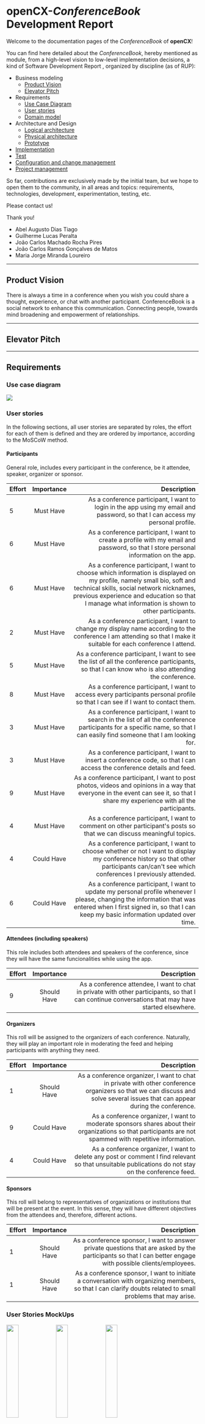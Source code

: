 # openCX-*ConferenceBook* Development Report

Welcome to the documentation pages of the *ConferenceBook* of **openCX**!

You can find here detailed about the *ConferenceBook*, hereby mentioned as module, from a high-level vision to low-level implementation decisions, a kind of Software Development Report <!---(see [template](https://github.com/softeng-feup/open-cx/blob/master/docs/templates/Development-Report.md)) -->, organized by discipline (as of RUP): 

* Business modeling 
  * [Product Vision](#Product-Vision)
  * [Elevator Pitch](#Elevator-Pitch)
* Requirements
  * [Use Case Diagram](#Use-case-diagram)
  * [User stories](#User-stories)
  * [Domain model](#Domain-model)
* Architecture and Design
  * [Logical architecture](#Logical-architecture)
  * [Physical architecture](#Physical-architecture)
  * [Prototype](#Prototype)
* [Implementation](#Implementation)
* [Test](#Test)
* [Configuration and change management](#Configuration-and-change-management)
* [Project management](#Project-management)

So far, contributions are exclusively made by the initial team, but we hope to open them to the community, in all areas and topics: requirements, technologies, development, experimentation, testing, etc.

Please contact us! 

Thank you!

- Abel Augusto Dias Tiago
- Guilherme Lucas Peralta
- João Carlos Machado Rocha Pires
- João Carlos Ramos Gonçalves de Matos
- Maria Jorge Miranda Loureiro

---

## Product Vision
<!---Start by defining a clear and concise vision for your module, to help members of the team, contributors, and users into focusing their often disparate views into a concise, visual, and short textual form. It provides a "high concept" of the product for marketers, developers, and managers.

A product vision describes the essential of the product and sets the direction to where a product is headed, and what the product will deliver in the future. 

**We favor a catchy and concise statement, ideally one sentence.**)--->

There is always a time in a conference when you wish you could share a thought, experience, or chat with another participant. ConferenceBook is a social network to enhance this communication. Connecting people, towards mind broadening and empowerment of relationships.

<!---
To learn more about how to write a good product vision, please see also:
* [How To Create A Convincing Product Vision To Guide Your Team, by uxstudioteam.com](https://uxstudioteam.com/ux-blog/product-vision/)
* [Product Management: Product Vision, by ProductPlan](https://www.productplan.com/glossary/product-vision/)
* [Vision, by scrumbook.org](http://scrumbook.org/value-stream/vision.html)
* [How to write a vision, by dummies.com](https://www.dummies.com/business/marketing/branding/how-to-write-vision-and-mission-statements-for-your-brand/)
* [20 Inspiring Vision Statement Examples (2019 Updated), by lifehack.org](https://www.lifehack.org/articles/work/20-sample-vision-statement-for-the-new-startup.html)
--->

---
## Elevator Pitch
<!---Draft a small text to help you quickly introduce and describe your product in a short time and a few words (~800 characters), a technique usually known as elevator pitch.

Take a look at the following links to learn some techniques:
* [Crafting an Elevator Pitch](https://www.mindtools.com/pages/article/elevator-pitch.htm)
* [The Best Elevator Pitch Examples, Templates, and Tactics - A Guide to Writing an Unforgettable Elevator Speech, by strategypeak.com](https://strategypeak.com/elevator-pitch-examples/)
* [Top 7 Killer Elevator Pitch Examples, by toggl.com](https://blog.toggl.com/elevator-pitch-examples/)
--->
---
## Requirements

<!---In this section, you should describe all kinds of requirements for your module: functional and non-functional requirements.

Start by contextualizing your module, describing the main concepts, terms, roles, scope and boundaries of the application domain addressed by the project.
--->

### Use case diagram 

![](https://i.imgur.com/6NKFsY4.png)

<!---Create a use-case diagram in UML with all high-level use cases possibly addressed by your module.

Give each use case a concise, results-oriented name. Use cases should reflect the tasks the user needs to be able to accomplish using the system. Include an action verb and a noun. 

Briefly describe each use case mentioning the following:

* **Actor**. Name only the actor that will be initiating this use case, i.e. a person or other entity external to the software system being specified who interacts with the system and performs use cases to accomplish tasks. 
* **Description**. Provide a brief description of the reason for and outcome of this use case, or a high-level description of the sequence of actions and the outcome of executing the use case. 
* **Preconditions and Postconditions**. Include any activities that must take place, or any conditions that must be true, before the use case can be started (preconditions) and postconditions. Describe also the state of the system at the conclusion of the use case execution (postconditions). 

* **Normal Flow**. Provide a detailed description of the user actions and system responses that will take place during execution of the use case under normal, expected conditions. This dialog sequence will ultimately lead to accomplishing the goal stated in the use case name and description. This is best done as a numbered list of actions performed by the actor, alternating with responses provided by the system. 
* **Alternative Flows and Exceptions**. Document other, legitimate usage scenarios that can take place within this use case, stating any differences in the sequence of steps that take place. In addition, describe any anticipated error conditions that could occur during execution of the use case, and define how the system is to respond to those conditions. 
--->

### User stories

 In the following sections, all user stories are separated by roles, the effort for each of them is defined and they are ordered by importance, according to the MoSCoW method.

<!--
**Acceptance tests**.
For each user story you should write also the acceptance tests (textually in Gherkin), i.e., a description of scenarios (situations) that will help to confirm that the system satisfies the requirements addressed by the user story.
-->

#### Participants

General role, includes every participant in the conference, be it attendee, speaker, organizer or sponsor.

| Effort     | Importance    | Description     |
| :------------- | :----------: | -----------: |
|  5 | Must Have   | As a conference participant, I want to login in the app using my email and password, so that I can access my personal profile.     |
|  6 | Must Have   | As a conference participant, I want to create a profile with my email and password, so that I store personal information on the app.    |
|  6 | Must Have   | As a conference participant, I want to choose which information is displayed on my profile, namely small bio, soft and technical skills, social network nicknames, previous experience and education so that I manage what information is shown to other participants.    |
|  2 | Must Have   | As a conference participant, I want to change my display name according to the conference I am attending so that I make it suitable for each conference I attend.    |
|  5 | Must Have   | As a conference participant, I want to see the list of all the conference participants, so that I can know who is also attending the conference.    |
|  8 | Must Have   | As a conference participant, I want to access every participants personal profile so that I can see if I want to contact them.    |
|  3 | Must Have   | As a conference participant, I want to search in the list of all the conference participants for a specific name, so that I can easily find someone that I am looking for.    |
|  3 | Must Have   | As a conference participant, I want to insert a conference code, so that I can access the conference details and feed.    |
|  9 | Must Have   | As a conference participant, I want to post photos, videos and opinions in a way that everyone in the event can see it, so that I share my experience with all the participants.     |
|  4 | Must Have   | As a conference participant, I want to comment on other participant's posts so that we can discuss meaningful topics.   |
|  4 | Could Have   | As a conference participant, I want to choose whether or not I want to display my conference history so that other participants can/can't see which conferences I previously attended.    |
|  6 | Could Have   | As a conference participant, I want to update my personal profile whenever I please, changing the information that was entered when I first signed in, so that I can keep my basic information updated over time.    |

#### Attendees (including speakers)

This role includes both attendees and speakers of the conference, since they will have the same funcionalities while using the app.

| Effort     | Importance    | Description     |
| :------------- | :----------: | -----------: |
|  9 | Should Have   | As a conference attendee, I want to chat in private with other participants, so that I can continue conversations that may have started elsewhere.    |


#### Organizers

This roll will be assigned to the organizers of each conference. Naturally, they will play an important role in moderating the feed and helping participants with anything they need.

| Effort     | Importance    | Description     |
| :------------- | :----------: | -----------: |
|  1 | Should Have   | As a conference organizer, I want to chat in private with other conference organizers so that we can discuss and solve several issues that can appear during the conference.   |
|  9 | Could Have   | As a conference organizer, I want to moderate sponsors shares about their organizations so that participants are not spammed with repetitive information.    |
|  4 | Could Have   | As a conference organizer, I want to delete any post or comment I find relevant so that unsuitable publications do not stay on the conference feed.    |

#### Sponsors

This roll will belong to representatives of organizations or institutions that will be present at the event. In this sense, they will have different objectives from the attendees and, therefore, different actions.

| Effort     | Importance    | Description     |
| :------------- | :----------: | -----------: |
|  1 | Should Have   | As a conference sponsor, I want to answer private questions that are asked by the participants so that I can better engage with possible clients/employees.    |
|  1 | Should Have   | As a conference sponsor, I want to initiate a conversation with organizing members, so that I can clarify doubts related to small problems that may arise.    |


### User Stories MockUps
<div>
<img src="MockupImages/AppOpening.png" width=25% height=25%>
<img src="MockupImages/Login.png" width=25% height=25%>
<img src="MockupImages/JoinAnEvent.png" width=25% height=25%>
</div>

<div>
<img src="MockupImages/CreateProfile1.png" width=25% height=25%>
<img src="MockupImages/CreateProfile2.png" width=25% height=25%>
<img src="MockupImages/MyProfile1.png" width=25% height=25%>
</div>

<div>
<img src="MockupImages/MyProfile2.png" width=25% height=25%>
<img src="MockupImages/EnterEventCode.png" width=25% height=25%>
<img src="MockupImages/WelcomeOnBoard.png" width=25% height=25%>
</div>

<div>
<img src="MockupImages/HomeFeed.png" width=25% height=25%>
<img src="MockupImages/NewPost.png" width=25% height=25%>
<img src="MockupImages/Comments.png" width=25% height=25%>
</div>

<div>
<img src="MockupImages/MyMessages.png" width=25% height=25%>
<img src="MockupImages/Chat.png" width=25% height=25%>
<img src="MockupImages/OtherEventsOrAddOne.png" width=25% height=25%>
</div>

<div>
<img src="MockupImages/NotificationsPanel.png" width=25% height=25%>
<img src="MockupImages/SeeAllParticipants.png" width=25% height=25%>
<img src="MockupImages/Search.png" width=25% height=25%>
</div>

### Domain model

<!--To better understand the context of the software system, it is very useful to have a simple UML class diagram with all the key concepts (names, attributes) and relationships involved of the problem domain addressed by your module.-->

---

## Architecture and Design
<!--The architecture of a software system encompasses the set of key decisions about its overall organization. 

A well written architecture document is brief but reduces the amount of time it takes new programmers to a project to understand the code to feel able to make modifications and enhancements.

To document the architecture requires describing the decomposition of the system in their parts (high-level components) and the key behaviors and collaborations between them. 

In this section you should start by briefly describing the overall components of the project and their interrelations. You should also describe how you solved typical problems you may have encountered, pointing to well-known architectural and design patterns, if applicable.-->

### Logical architecture
<!--The purpose of this subsection is to document the high-level logical structure of the code, using a UML diagram with logical packages, without the worry of allocating to components, processes or machines.

It can be beneficial to present the system both in a horizontal or vertical decomposition:
* horizontal decomposition may define layers and implementation concepts, such as the user interface, business logic and concepts; 
* vertical decomposition can define a hierarchy of subsystems that cover all layers of implementation.-->

### Physical architecture

Our project's physical structure is very simple. The user installs ConferenceBook on their smartphone, and whenever the need to connect with our database arises, it communicates with it via HTTPS requests, where it will store and retrieve all the information needed.

Our project was fully developed using Flutter - an emerging framework for mobile development that supports both iOS and Android - combined with Firebase to store participants data. We used Firebase for our database server because of its easy integration with flutter, as well as simple setup.

#### Deployment Diagram

![Deployment Diagram](DeploymentDiagram.png)

<!--The goal of this subsection is to document the high-level physical structure of the software system (machines, connections, software components installed, and their dependencies) using UML deployment diagrams or component diagrams (separate or integrated), showing the physical structure of the system.

It should describe also the technologies considered and justify the selections made. Examples of technologies relevant for openCX are, for example, frameworks for mobile applications (Flutter vs ReactNative vs ...), languages to program with microbit, and communication with things (beacons, sensors, etc.).-->

### Prototype
<!--To help on validating all the architectural, design and technological decisions made, we usually implement a vertical prototype, a thin vertical slice of the system.

In this subsection please describe in more detail which, and how, user(s) story(ies) were implemented.-->

---

## Implementation
<!--Regular product increments are a good practice of product management. 

While not necessary, sometimes it might be useful to explain a few aspects of the code that have the greatest potential to confuse software engineers about how it works. Since the code should speak by itself, try to keep this section as short and simple as possible.

Use cross-links to the code repository and only embed real fragments of code when strictly needed, since they tend to become outdated very soon.-->

---
## Test

<!--There are several ways of documenting testing activities, and quality assurance in general, being the most common: a strategy, a plan, test case specifications, and test checklists.

In this section it is only expected to include the following:
* test plan describing the list of features to be tested and the testing methods and tools;
* test case specifications to verify the functionalities, using unit tests and acceptance tests.
 
A good practice is to simplify this, avoiding repetitions, and automating the testing actions as much as possible.-->

---
## Configuration and change management

<!--Configuration and change management are key activities to control change to, and maintain the integrity of, a project’s artifacts (code, models, documents).

For the purpose of ESOF, we will use a very simple approach, just to manage feature requests, bug fixes, and improvements, using GitHub issues and following the [GitHub flow](https://guides.github.com/introduction/flow/).-->


---

## Project management

<!--Software project management is an art and science of planning and leading software projects, in which software projects are planned, implemented, monitored and controlled.

In the context of ESOF, we expect that each team adopts a project management tool capable of registering tasks, assign tasks to people, add estimations to tasks, monitor tasks progress, and therefore being able to track their projects.

Example of tools to do this are:
  * [Trello.com](https://trello.com)
  * [Github Projects](https://github.com/features/project-management/com)
  * [Pivotal Tracker](https://www.pivotaltracker.com)
  * [Jira](https://www.atlassian.com/software/jira)

We recommend to use the simplest tool that can possibly work for the team.-->

